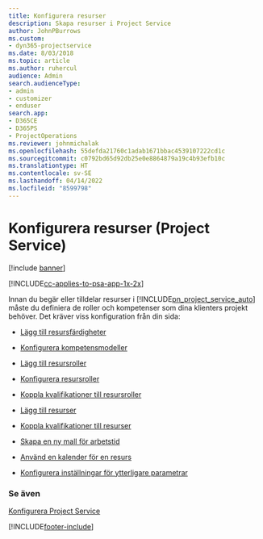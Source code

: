 ```yaml
---
title: Konfigurera resurser
description: Skapa resurser i Project Service
author: JohnPBurrows
ms.custom:
- dyn365-projectservice
ms.date: 8/03/2018
ms.topic: article
ms.author: ruhercul
audience: Admin
search.audienceType:
- admin
- customizer
- enduser
search.app:
- D365CE
- D365PS
- ProjectOperations
ms.reviewer: johnmichalak
ms.openlocfilehash: 55defda21760c1adab1671bbac4539107222cd1c
ms.sourcegitcommit: c0792bd65d92db25e0e8864879a19c4b93efb10c
ms.translationtype: HT
ms.contentlocale: sv-SE
ms.lasthandoff: 04/14/2022
ms.locfileid: "8599798"
---
```

# <a name="set-up-resources-project-service"></a>Konfigurera resurser (Project Service)

[!include [banner](../includes/psa-now-project-operations.md)]

[!INCLUDE[cc-applies-to-psa-app-1x-2x](../includes/cc-applies-to-psa-app-1x-2x.md)]

Innan du begär eller tilldelar resurser i [!INCLUDE[pn_project_service_auto](../includes/pn-project-service-auto.md)] måste du definiera de roller och kompetenser som dina klienters projekt behöver. Det kräver viss konfiguration från din sida:  
  
-   [Lägg till resursfärdigheter](../psa/add-resource-skills.md)  
  
-   [Konfigurera kompetensmodeller](../psa/set-up-proficiency-models.md)  
  
-   [Lägg till resursroller](../psa/add-resource-roles.md)  
  
-   [Konfigurera resursroller](../psa/configure-resource-roles.md)  
  
-   [Koppla kvalifikationer till resursroller](../psa/associate-skills-with-resource-roles.md)  
  
-   [Lägg till resurser](../psa/add-resources.md)  
  
-   [Koppla kvalifikationer till resurser](../psa/associate-skills-with-resources.md)  
  
-   [Skapa en ny mall för arbetstid](../psa/create-work-hours-template.md)  
  
-   [Använd en kalender för en resurs](../psa/apply-calendar-resource.md)  
  
-   [Konfigurera inställningar för ytterligare parametrar](../psa/configure-additional-parameters-settings.md)  
  
### <a name="see-also"></a>Se även  
 [Konfigurera Project Service](../psa/configure.md)


[!INCLUDE[footer-include](../includes/footer-banner.md)]
